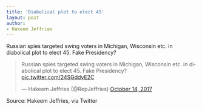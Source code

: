 ```yaml
---
title: 'Diabolical plot to elect 45'
layout: post
author:
- Hakeem Jeffries
---
```


Russian spies targeted swing voters in Michigan, Wisconsin etc. in diabolical plot to elect 45. Fake Presidency?

<blockquote class="twitter-tweet"><p lang="en" dir="ltr">Russian spies targeted swing voters in Michigan, Wisconsin etc. in diabolical plot to elect 45. Fake Presidency? <a href="https://t.co/24SGddvE2C">pic.twitter.com/24SGddvE2C</a></p>&mdash; Hakeem Jeffries (@RepJeffries) <a href="https://twitter.com/RepJeffries/status/919193903680630784?ref_src=twsrc%5Etfw">October 14, 2017</a></blockquote> <script async src="https://platform.twitter.com/widgets.js" charset="utf-8"></script>

Source: Hakeem Jeffries, via Twitter
